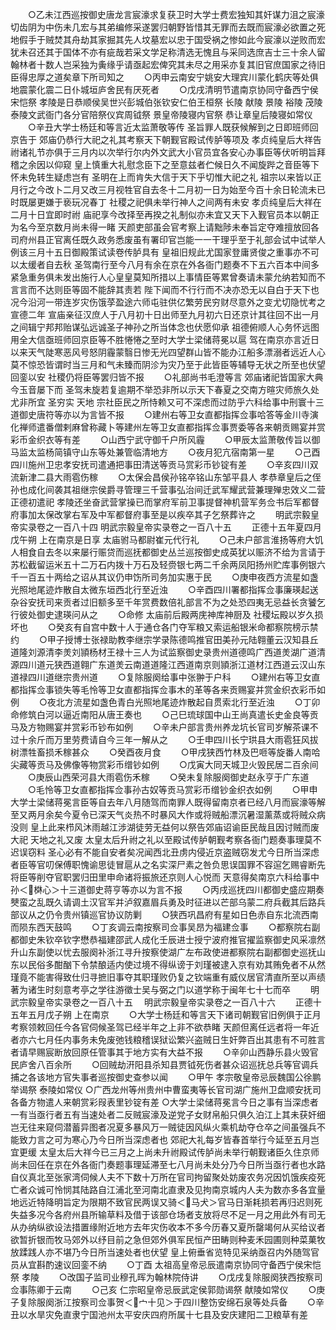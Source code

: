 <!-- { "loadSidebar": true } -->
　　○乙未江西巡按御史唐龙言宸濠求复获卫时大学士费宏独知其奸谋力沮之宸濠切齿阴为中伤未几宏与其弟编修采遂罢归朝野皆惜其无罪而去既而宸濠必欲置之死地假手于贼焚其舟劫其家掘其先人坟墓宏以忠于国受祸之惨如此今宸濠以逆败而宏犹未召还其于国体不亦有疵哉若采文学足称清选无愧且与采同选庶吉士三十余人留翰林者十数人岂采独为夤缘乎请亟起宏俾究其未尽之用采亦复其旧官庶国家之待旧臣得忠厚之道矣章下所司知之
　　○丙申云南安宁姚安大理宾川蒙化鹤庆等处俱地震蒙化震二日仆城垣庐舍民有厌死者
　　○戊戌清明节遣南京协同守备西宁侯宋恺祭  孝陵是日恭顺侯吴世兴彭城伯张钦安仁伯王桓祭  长陵  献陵  景陵  裕陵  茂陵  泰陵文武衙门各分官陪祭仪宾周钺祭  景皇帝陵寝内官祭  恭让章皇后陵寝如常仪
　　○辛丑大学士杨廷和等言近太监萧敬等传  圣旨罪人既获候解到之日即班师回京告于  郊庙仍恭行大祀之礼其考察天下朝觐官殿试传胪等项及  孝贞纯皇后大祥告祔诸礼节亦俱于三月内以次举行尔内外文武大小官员宜各安心办事臣等伏听明旨拜稽之余因以仰窥  皇上慎重大礼慰念臣下之至意兹者伫候日久不闻旋跸之音臣等下怀未免转生疑虑岂有  圣明在上而肯失大信于天下乎切惟大祀之礼  祖宗以来皆以正月行之今改卜二月又改三月视牲官自去冬十二月初一日为始至今百十余日轮流未已时既屡更嫌于亵玩况春丁  社稷之祀俱未举行神人之间两有未安  孝贞纯皇后大祥在二月十日宜即时祔  庙祀享今改择至再揆之礼制似亦未宜又天下入觐官员本以朝正为名今至京数月尚未得一睹  天颜吏部虽会官考察上请黜陟未奉旨定夺难擅放回各司府州县正官离任既久政务悉废虽有署印官岂能一一干理乎至于礼部会试中试举人例该三月十五日御殿策试读卷传胪具有  皇祖旧规此尤国家登庸贤俊之重事亦不可以太缓者自去秋  圣驾南行至今八月有余在京在外各衙门题奏不下五六百本中间多紧急重务俱未发出施行人心皇皇莫知所措以上事情臣等累曾奏请未蒙允纳若知而不言言而不达则臣等固不能辞其责若  陛下闻而不行行而不决亦恐无以自白于天下也况今沿河一带连岁灾伤饿莩盈途六师屯驻供亿繁劳民穷财尽意外之变尤切隐忧考之宣德二年  宣庙亲征汉庶人于八月初十日出师至九月初六日还京计其往回不出一月之间辑宁邦邦贻谋弘远诚圣子神孙之所当体念也伏愿仰承  祖德俯顺人心务怀远图用全大信亟班师回京臣等不胜惓惓之至时大学士梁储蒋冕以扈  驾在南京亦言近日以来天气陡寒恶风号怒阴霾蒙翳日惨无光四望群山皆不能办江船多漂溺者远近人心莫不惊恐皆谓时当三月和气未臻而阴沴为灾乃至于此皆臣等辅导无状之所至也伏望回銮以安  社稷仍将臣等罢归皆不报
　　○礼部尚书毛澄等言  郊庙诸祀皆国家大典今玉音屡下而  圣驾未旋若复逾期不举恐非所以示天下春夏之交南方暄灾师旅久处尤非所宜  圣穷实  天地  宗社臣民之所恃赖又可不深虑而过防乎六科给事中刑寰十三道御史唐符等亦以为言皆不报
　　○建州右等卫女直都指挥佥事哈答等金川寺演化禅师遣番僧剌麻曾称藏卜等建州左等卫女直都指挥佥事贾委等各来朝贡赐宴并赏彩币金织衣等有差
　　○山西宁武守御千户所风霾
　　○甲辰太监萧敬传旨以御马监太监杨简镇守山东等处兼管临清地方
　　○夜月犯亢宿南第一星
　　○己酉四川施州卫忠孝安抚司遣通把事田清送等贡马赏彩币钞锭有差
　　○辛亥四川双流新津二县大雨雹伤稼
　　○太保会昌侯孙铭卒铭山东邹平县人  孝恭章皇后之侄孙也成化间袭其祖继宗侯爵寻管理三千营事弘治间迁武军耀武营兼理殚忠效义二营正德初遣祀  孝陵还坐奋武营掌操已而掌府军前卫事提督神机营军务佥书后军都督府事加太保改掌右军及中军都督府事至是以疾卒其子乞祭葬许之
　　明武宗毅皇帝实录卷之一百八十四
明武宗毅皇帝实录卷之一百八十五
　　正德十五年夏四月戊午朔  上在南京是日享  太庙驸马都尉崔元代行礼
　　○己未户部言淮扬等府大饥人相食自去冬以来屡行赈贷而巡抚都御史丛兰巡按御史成英犹以赈济不给为言请于苏松截留运米五十二万石内拨十万石及轻赍银七两二千余两凤阳扬州贮库事例银六千一百五十两给之诏从其议仍申饬所司务加实惠于民
　　○庚申夜西方流星如盏光照地尾迹炸散自太微东垣西北行至近浊
　　○辛酉四川署都指挥佥事廉瑛起送杂谷安抚司来贡者过旧额多至千年赏费数倍礼部言不为之处恐四夷无忌益长贪饕乞行彼处御史逮瑛问从之
　　○命修  太庙前后殿两庑神库神厨及  社稷坛殿以岁久损坏也
　　○癸亥有自宫中数十人于通仓各门夺军粮又索运船银米命都察院榜示禁约
　　○甲子授博士张禄助教李继宗学录陈德鸣推官田美孙元陆翱董云汉知县丘道隆刘源清李羙刘頴杨材王禄十三人为试监察御史录贵州道德鸣广西道羙湖广道清源四川道元狭西道翱广东道羙云南道道隆江西道南京则頴浙江道材江西道云汉山东道禄四川道继宗贵州道
　　○复除服阕给事中张翀于户科
　　○建州右等卫女直都指挥佥事锁失等毛怜等卫女直都指挥佥事木的革等各来贡赐宴并赏金织衣彩币如例
　　○夜北方流星如盏色青白光照地尾迹炸散起自贯索北行至近浊
　　○丁卯命修筑白河以逼近南阳从唐王奏也
　　○己巳琉球国中山王尚真遣长史金良等贡马及方物赐宴并赏彩币钞布如例
　　○辛未户部言贵州养龙坑长官司岁解茶课不过十余斤而万里劳费请自今三年一解从之
　　○壬申四川长宁珙县大雨雹狂风拔树漂牲畜损禾稼甚众
　　○癸酉夜月食
　　○甲戌狭西竹林及巴咂等旋番人南哈尖藏等贡马及佛像等物赏彩币缯钞如例
　　○戊寅大同天城卫火毁民居二百余间
　　○庚辰山西荣河县大雨雹伤禾稼
　　○癸未复除服阕御史赵永亨于广东道
　　○毛怜等卫女直都指挥佥事孙古奴等贡马赏彩币缯钞金织衣如例
　　○甲申大学士梁储蒋冕言臣等自去年八月随驾而南罪人既得留南京者已经八月而宸濠等解至又两月余矣今夏令已深天气炎热不时暴风大作或将贼船漂沉暑湿薰蒸或将贼众病没则  皇上此来栉风沐雨越江涉湖徒劳无益何以祭告郊庙诏谕臣民哉且因讨贼而废大祀  天地之礼又废  太皇太后升祔之礼以至殿试传胪朝觐考察各衙门题奏事理莫不迟误窃料  圣心必有不能自安者矣况闻西北丑虏内侵近京盗贼窃发尤今日所当深虑者臣等官叨保傅职愧谕思徒冒扈从之名实深尸素之咎负思误国罪不容逭乞赐睿断先将臣等削夺官职罢归田里申命诸将振旅还京则人心悦而  天意得矣南京六科给事中孙＜棥心＞十三道御史蒋亨等亦以为言不报
　　○丙戌巡抚四川都御史盛应期奏僰蛮之乱既久请调土汉官军并泸叙嘉眉兵勇及时征进以芒部乌蒙二府兵截其后路兵部议从之仍令贵州镇巡官协议防剿
　　○狭西巩昌府有星如日色赤自东北流西南而陨东西天鼓鸣
　　○丁亥调云南按察司佥事吴昂为福建佥事
　　○都察院右副都御史朱钦卒钦字懋恭福建邵武人成化壬辰进士授宁波府推官擢监察御史风采凛然升山东副使以忧去服阕补浙江寻升按察使湖广左布政使进都察院右副都御史巡抚山东以民俗多酣酗下令禁酿适内使过境不得纵谤于刘瑾被逮入京有劝其贿免者不从然瑾竟不能害得致仕归寻摭旧事夺其职瑾败仍复之钦端重有威仪居官清直所至以声绩著为诸生时刻意考亭之学往游徵士吴与弼之门以道学称于闽年七十七而卒
　　明武宗毅皇帝实录卷之一百八十五
　明武宗毅皇帝实录卷之一百八十六
　　正德十五年五月戊子朔  上在南京
　　○大学士杨廷和等言天下诸司朝觐官旧例俱于正月考察领敕回任今各官伺候圣驾已经半年之上非不欲恭睹  天颜但离任远者将一年近者亦六七月任内事务未免废弛钱粮稽误狱讼繁兴盗贼日生奸弊百出其患有不可胜言者请早赐宸断放回原任管事其于地方实有大益不报
　　○辛卯山西静乐县火毁官民庐舍八百余所
　　○回贼劫汧阳县杀知县贾钺死伤者甚众诏巡抚总兵等官调兵捕之各该地方官失事者巡按御史查参以闻
　　○甲午  孝宗敬皇帝忌辰魏国公徐鹏举谒祭  泰陵如常仪
○广西龙州等州贵州中曹蛮夷等长官司湖广施州卫盘顺安抚司各备方物遣人来朝赏彩叚表里钞锭有差
○大学士梁储蒋冕言今日之事有当深虑者一有当亟行者五有当速处者二反贼宸濠及逆党子女财帛船只俱久泊江上其未获奸细岂无往来窥伺潜蓄异图者况夏多暴风万一贼徒因风纵火乘机劫夺仓卒之间虽强兵不能致力言之可为寒心乃今日所当深虑者也  郊祀大礼每岁皆春首举行今延至五月岂宜更缓  太皇太后大祥今已三月之上尚未升祔殿试传胪尚未举行朝觐诸臣久住京师尚未回任在京在外各衙门奏题事理延滞至七八月尚未处分乃今日所当亟行者也水路自仪真北至张家湾伺候人夫不下数十万所在官司拘留聚处妨废农务况因饥饿疾疫死亡者众诚可怜悯其陆路自江浦北至河南北直隶及见拘南京城内人夫为数亦多各宜量地远近特降明旨定为限期不致官民两误又骑＜马犬＞官马日渐耗损若再归迟则死失益多况今各府州县所输草料及借于该部仓场者支放将尽不足一月之用此外有司无从办纳纵欲设法措置缘附近地方去年灾伤收本不多今历春又夏所罄竭何从买给议者欲暂折银而牧马郊外以纾目前之急但郊外俱军民恒产田畴则种麦禾园圃则种菜菓牧放蹂践人亦不堪乃今日所当速处者也伏望  皇上俯垂省览特见采纳亟召内外随驾官员从宜斟酌速议回銮不纳
　　○丁酉  太祖高皇帝忌辰遣南京协同守备西宁侯宋恺祭  孝陵
　　○改国子监司业穆孔晖为翰林院侍讲
　　○戊戌复除服阕狭西按察司佥事陈卿于云南
　　○己亥  仁宗昭皇帝忌辰武定侯郭勋谒祭  献陵如常仪
　　○庚子复除服阕浙江按察司佥事贺＜宀十见＞于四川整饬安绵石泉等处兵备
　　○辛丑以水旱灾免直隶宁国池州太平安庆四府所属十七县及安庆建阳二卫粮草有差
